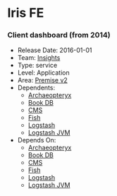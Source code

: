# Iris FE
### Client dashboard (from 2014)
* Release Date: 2016-01-01
* Team: [Insights](../teams/insights.md)
* Type: service
* Level: Application
* Area: [Premise v2](../areas/v2.png)
* Dependents:
  * [Archaeopteryx](archaeopteryx.md)
  * [Book DB](book.md)
  * [CMS](cms-fe.md)
  * [Fish](fish.md)
  * [Logstash](logstash.md)
  * [Logstash JVM](logstash-jvm.md)
* Depends On:
  * [Archaeopteryx](archaeopteryx.md)
  * [Book DB](book.md)
  * [CMS](cms-fe.md)
  * [Fish](fish.md)
  * [Logstash](logstash.md)
  * [Logstash JVM](logstash-jvm.md)

